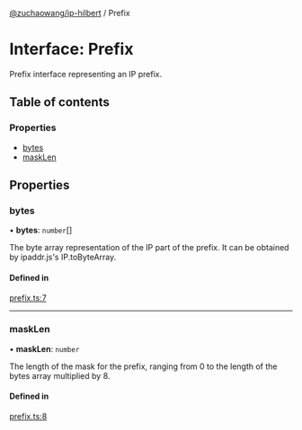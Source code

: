[@zuchaowang/ip-hilbert](../README.md) / Prefix

# Interface: Prefix

Prefix interface representing an IP prefix.

## Table of contents

### Properties

- [bytes](Prefix.md#bytes)
- [maskLen](Prefix.md#masklen)

## Properties

### bytes

• **bytes**: `number`[]

The byte array representation of the IP part of the prefix. It can be obtained by ipaddr.js's IP.toByteArray.

#### Defined in

[prefix.ts:7](https://github.com/ZuchaoWang/ip-hilbert/blob/4255698/src/prefix.ts#L7)

___

### maskLen

• **maskLen**: `number`

The length of the mask for the prefix, ranging from 0 to the length of the bytes array multiplied by 8.

#### Defined in

[prefix.ts:8](https://github.com/ZuchaoWang/ip-hilbert/blob/4255698/src/prefix.ts#L8)
